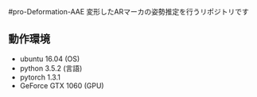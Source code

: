 #pro-Deformation-AAE
変形したARマーカの姿勢推定を行うリポジトリです


## 動作環境
- ubuntu 16.04 (OS)
- python 3.5.2 (言語)
- pytorch 1.3.1
- GeForce GTX 1060 (GPU)


